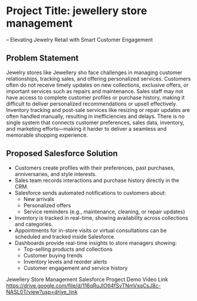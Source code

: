 # Project Title: jewellery store management
 – Elevating Jewelry Retail with Smart Customer Engagement

## Problem Statement

Jewelry stores like Jewellery sho face challenges in managing customer relationships, tracking sales, and offering personalized services. Customers often do not receive timely updates on new collections, exclusive offers, or important services such as repairs and maintenance. Sales staff may not have access to complete customer profiles or purchase history, making it difficult to deliver personalized recommendations or upsell effectively. Inventory tracking and post-sale services like resizing or repair updates are often handled manually, resulting in inefficiencies and delays. There is no single system that connects customer preferences, sales data, inventory, and marketing efforts—making it harder to deliver a seamless and memorable shopping experience.

## Proposed Salesforce Solution

- Customers create profiles with their preferences, past purchases, anniversaries, and style interests.
- Sales team records interactions and purchase history directly in the CRM.
- Salesforce sends automated notifications to customers about:
  - New arrivals  
  - Personalized offers  
  - Service reminders (e.g., maintenance, cleaning, or repair updates)
- Inventory is tracked in real-time, showing availability across collections and categories.
- Appointments for in-store visits or virtual consultations can be scheduled and tracked inside Salesforce.
- Dashboards provide real-time insights to store managers showing:
  - Top-selling products and collections  
  - Customer buying trends  
  - Inventory levels and reorder alerts  
  - Customer engagement and service history
 


Jewellery Store Management Salesforce Progect Demo Video Link
https://drive.google.com/file/d/116qRuJlOtI4fSvTNmVxqCsJ8c-NASL0T/view?usp=drive_link



